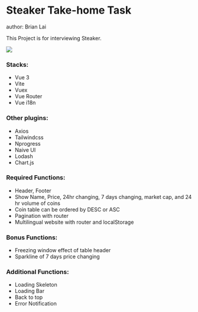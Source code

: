 # Steaker Take-home Task

author: Brian Lai

This Project is for interviewing Steaker.

![]('https://raw.githubusercontent.com/a1740942002/steaker/composition-api/src/assets/preview.png')

### Stacks:

- Vue 3
- Vite
- Vuex
- Vue Router
- Vue i18n

### Other plugins:

- Axios
- Tailwindcss
- Nprogress
- Naive UI
- Lodash
- Chart.js

### Required Functions:

- Header, Footer
- Show Name, Price, 24hr changing, 7 days changing, market cap, and 24 hr volume of coins
- Coin table can be ordered by DESC or ASC
- Pagination with router
- Multilingual website with router and localStorage

### Bonus Functions:

- Freezing window effect of table header
- Sparkline of 7 days price changing

### Additional Functions:

- Loading Skeleton
- Loading Bar
- Back to top
- Error Notification
